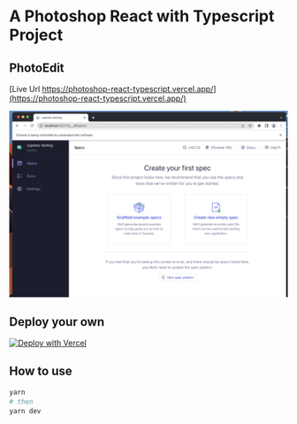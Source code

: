 # A Photoshop React with Typescript Project

## PhotoEdit

[Live Url https://photoshop-react-typescript.vercel.app/](https://photoshop-react-typescript.vercel.app/)

![](cypress-outcome.png)

## Deploy your own

[![Deploy with Vercel](https://vercel.com/button)](https://github.com/anjola-adeuyi/photoshop-react-typescript)

## How to use

```bash
yarn
# then
yarn dev
```
